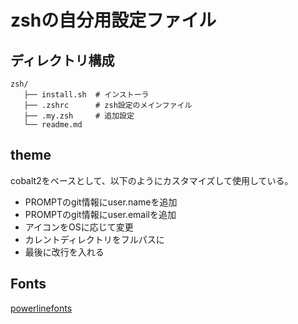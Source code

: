 # zshの自分用設定ファイル


## ディレクトリ構成
```
zsh/
   ├── install.sh  # インストーラ
   ├── .zshrc      # zsh設定のメインファイル
   ├── .my.zsh     # 追加設定
   └── readme.md
```

## theme
cobalt2をベースとして、以下のようにカスタマイズして使用している。
- PROMPTのgit情報にuser.nameを追加
- PROMPTのgit情報にuser.emailを追加
- アイコンをOSに応じて変更
- カレントディレクトリをフルパスに
- 最後に改行を入れる

## Fonts
[powerlinefonts](https://github.com/powerline/fonts)
